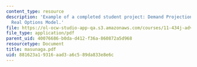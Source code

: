 ```yaml
---
content_type: resource
description: 'Example of a completed student project: Demand Projection in Engineering-based
  Real Options Model.'
file: https://ol-ocw-studio-app-qa.s3.amazonaws.com/courses/11-434j-advanced-topics-in-real-estate-finance-spring-2007/881623a19316aad3a6c589da833e8e6c_masunaga.pdf
file_type: application/pdf
parent_uid: 40076686-b0da-d412-f36a-860872a5d968
resourcetype: Document
title: masunaga.pdf
uid: 881623a1-9316-aad3-a6c5-89da833e8e6c
---
```

